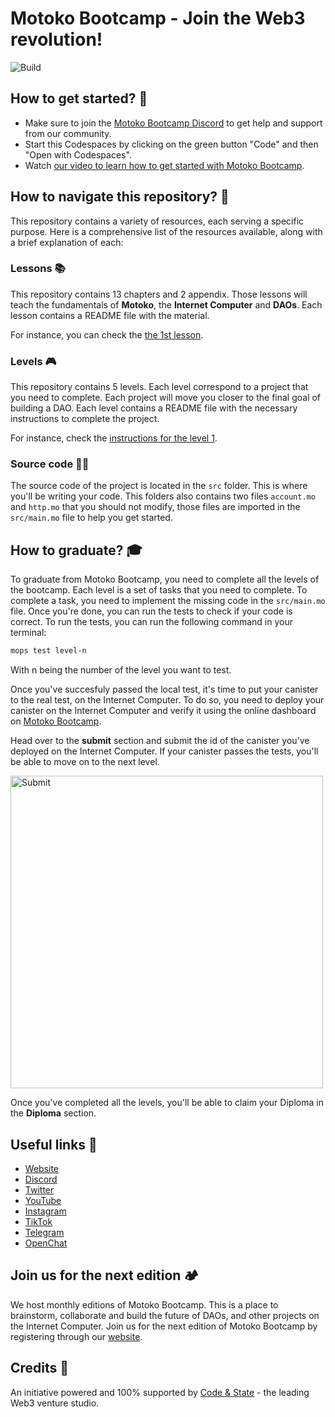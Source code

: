 # Motoko Bootcamp - Join the Web3 revolution!

<p> <img src="./assets/build_a_dao_in_seven_days.jpeg" alt="Build" /> </p>

## How to get started? 🚀

- Make sure to join the [Motoko Bootcamp Discord](https://discord.gg/uAvPEZtD4e) to get help and support from our community.
- Start this Codespaces by clicking on the green button "Code" and then "Open with Codespaces".
- Watch [our video to learn how to get started with Motoko Bootcamp](https://www.youtube.com/watch?v=y9bmdjYH-Ew).

## How to navigate this repository? 🧭

This repository contains a variety of resources, each serving a specific purpose. Here is a comprehensive list of the resources available, along with a brief explanation of each:

### Lessons 📚
This repository contains 13 chapters and 2 appendix. Those lessons will teach the fundamentals of **Motoko**, the **Internet Computer** and **DAOs**. Each lesson contains a README file with the material.

For instance, you can check the [the 1st lesson](./lessons/chapter-1/CHAPTER-1.MD).

### Levels 🎮

This repository contains 5 levels. Each level correspond to a project that you need to complete. Each project will move you closer to the final goal of building a DAO. Each level contains a README file with the necessary instructions to complete the project.

For instance, check the [instructions for the level 1](./levels/level_1/README.MD).

### Source code 🧑‍💻

The source code of the project is located in the `src` folder. This is where you'll be writing your code.
This folders also contains two files `account.mo` and `http.mo` that you should not modify, those files are imported in the `src/main.mo` file to help you get started.

## How to graduate? 🎓

To graduate from Motoko Bootcamp, you need to complete all the levels of the bootcamp. Each level is a set of tasks that you need to complete. To complete a task, you need to implement the missing code in the `src/main.mo` file. Once you're done, you can run the tests to check if your code is correct. To run the tests, you can run the following command in your terminal:

```bash
mops test level-n
```

With n being the number of the level you want to test.

Once you've succesfuly passed the local test, it's time to put your canister to the real test, on the Internet Computer. To do so, you need to deploy your canister on the Internet Computer and verify it using the online dashboard on [Motoko Bootcamp](https://www.motokobootcamp.com/).

Head over to the **submit** section and submit the id of the canister you've deployed on the Internet Computer. If your canister passes the tests, you'll be able to move on to the next level.

<p> <img src="./assets/submit_mbc.png" alt="Submit" width="500"/> </p>

Once you've completed all the levels, you'll be able to claim your Diploma in the **Diploma** section.

## Useful links 🔗

- [Website](https://www.motokobootcamp.com/)
- [Discord](https://discord.gg/uAvPEZtD4e)
- [Twitter](https://twitter.com/motoko_bootcamp/)
- [YouTube]()
- [Instagram](https://www.instagram.com/motokobootcamp/)
- [TikTok](https://www.tiktok.com/@motoko_bootcamp)
- [Telegram](https://t.me/+pwW_RfcXsscyMTQ0)
- [OpenChat](https://oc.app/community/kvmak-aaaaa-aaaar-atmsq-cai/channel/296950142123807371690206543790609462636/?ref=lfwpr-yyaaa-aaaaf-abvzq-cai)

## Join us for the next edition 🏕️

We host monthly editions of Motoko Bootcamp. This is a place to brainstorm, collaborate and build the future of DAOs, and other projects on the Internet Computer. Join us for the next edition of Motoko Bootcamp by registering through our [website](https://www.motokobootcamp.com/).

## Credits 🙏
An initiative powered and 100% supported by [Code & State](https://codeandstate.com/) - the leading Web3 venture studio.
